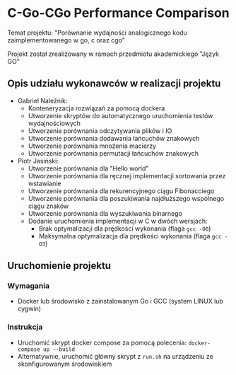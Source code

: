 # C-Go-CGo Performance Comparison

Temat projektu: "Porównanie wydajności analogicznego kodu zaimplementowanego w go, c oraz cgo"

Projekt został zrealizowany w ramach przedmiotu akademickiego "Język GO"

## Opis udziału wykonawców w realizacji projektu
- Gabriel Naleźnik:
    - Konteneryzacja rozwiązań za pomocą dockera
    - Utworzenie skryptów do automatycznego uruchomienia testów wydajnościowych
    - Utworzenie porównania odczytywania plików i IO
    - Utworzenie porównania dodawania łańcuchów znakowych
    - Utworzenie porównania mnożenia macierzy
    - Utworzenie porównania permutacji łańcuchów znakowych
- Piotr Jasiński:
    - Utworzenie porównania dla "Hello world"
    - Utworzenie porównania dla ręcznej implementacji sortowania przez wstawianie
    - Utworzenie porównania dla rekurencyjnego ciągu Fibonacciego
    - Utworzenie porównania dla poszukiwania najdłuższego wspólnego ciągu znaków
    - Utworzenie porównania dla wyszukiwania binarnego
    - Dodanie uruchomienia implementacji w C w dwóch wersjach:
        - Brak optymalizacji dla prędkości wykonania (flaga `gcc -O0`)
        - Maksymalna optymalizacja dla prędkości wykonania (flaga `gcc -O3`)

## Uruchomienie projektu

### Wymagania
- Docker lub środowisko z zainstalowanym Go i GCC (system LINUX lub cygwin) 

### Instrukcja
- Uruchomić skrypt docker compose za pomocą polecenia: `docker-compose up --build`
- Alternatywnie, uruchomić główny skrypt z `run.sh` na urządzeniu ze skonfigurowanym środowiskiem
